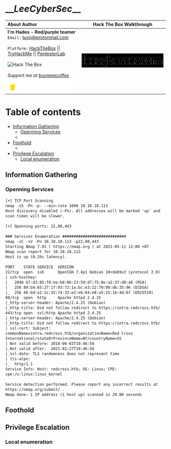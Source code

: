 # \_\__LeeCyberSec_\_\_
| About Author | **Hack The Box Walkthrough** |
| :-------------------------------- |-------------------------------|
| **I'm Hades - Red/purple teamer** <br> `Email:` [tuvn@protonmail.com](mailto:tuvn@protonmail.com) <br> <br> `Platform:` [HackTheBox](https://www.hackthebox.eu/profile/167764) \|\| [TryHackMe](https://tryhackme.com/p/leecybersec) \|\| [PentesterLab](https://pentesterlab.com/profile/leecybersec) <br> <br> <img src="http://www.hackthebox.eu/badge/image/167764" alt="Hack The Box"> <br> <br> *Support me at [buymeacoffee](https://www.buymeacoffee.com/leecybersec)* <br> <a href='https://www.buymeacoffee.com/leecybersec' target="blank"><img src="images/bymeacoffee.png" width="200"/></a> | <img src="images/1.png" width="555"/></a> |

# Table of contents

<!-- MarkdownTOC -->

- [Information Gathering](#information-gathering)
	- [Openning Services](#openning-services)
	- [](#)
- [Foothold](#foothold)
	- [](#-1)
- [Privilege Escalation](#privilege-escalation)
	- [Local enumeration](#local-enumeration)

<!-- /MarkdownTOC -->

## Information Gathering

### Openning Services

```
[+] TCP Port Scanning
nmap -sS -Pn -p- --min-rate 1000 10.10.10.113
Host discovery disabled (-Pn). All addresses will be marked 'up' and scan times will be slower.

[+] Openning ports: 22,80,443

### Services Enumeration ############################
nmap -sC -sV -Pn 10.10.10.113 -p22,80,443
Starting Nmap 7.91 ( https://nmap.org ) at 2021-05-11 12:00 +07
Nmap scan report for 10.10.10.113
Host is up (0.26s latency).

PORT    STATE SERVICE  VERSION
22/tcp  open  ssh      OpenSSH 7.4p1 Debian 10+deb9u3 (protocol 2.0)
| ssh-hostkey: 
|   2048 67:d3:85:f8:ee:b8:06:23:59:d7:75:8e:a2:37:d0:a6 (RSA)
|   256 89:b4:65:27:1f:93:72:1a:bc:e3:22:70:90:db:35:96 (ECDSA)
|_  256 66:bd:a1:1c:32:74:32:e2:e6:64:e8:a5:25:1b:4d:67 (ED25519)
80/tcp  open  http     Apache httpd 2.4.25
|_http-server-header: Apache/2.4.25 (Debian)
|_http-title: Did not follow redirect to https://intra.redcross.htb/
443/tcp open  ssl/http Apache httpd 2.4.25
|_http-server-header: Apache/2.4.25 (Debian)
|_http-title: Did not follow redirect to https://intra.redcross.htb/
| ssl-cert: Subject: commonName=intra.redcross.htb/organizationName=Red Cross International/stateOrProvinceName=NY/countryName=US
| Not valid before: 2018-06-03T19:46:58
|_Not valid after:  2021-02-27T19:46:58
|_ssl-date: TLS randomness does not represent time
| tls-alpn: 
|_  http/1.1
Service Info: Host: redcross.htb; OS: Linux; CPE: cpe:/o:linux:linux_kernel

Service detection performed. Please report any incorrect results at https://nmap.org/submit/ .
Nmap done: 1 IP address (1 host up) scanned in 29.00 seconds
```

### 

## Foothold

### 

## Privilege Escalation

### Local enumeration

###